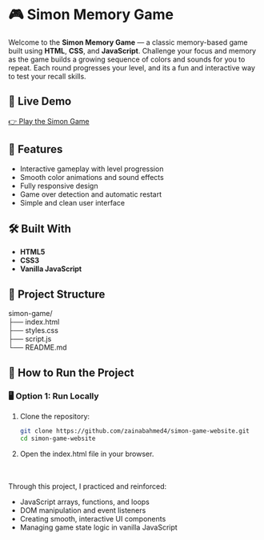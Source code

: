 # 🎮 Simon Memory Game

Welcome to the **Simon Memory Game** — a classic memory-based game built using **HTML**, **CSS**, and **JavaScript**. Challenge your focus and memory as the game builds a growing sequence of colors and sounds for you to repeat. Each round progresses your level, and its a fun and interactive way to test your recall skills.

## 🔗 Live Demo
[👉 Play the Simon Game](https://simon-game-website.netlify.app/)

## 🎯 Features
- Interactive gameplay with level progression
- Smooth color animations and sound effects
- Fully responsive design
- Game over detection and automatic restart
- Simple and clean user interface

## 🛠️ Built With
- **HTML5**
- **CSS3**
- **Vanilla JavaScript**

## 📁 Project Structure  
simon-game/  
├── index.html  
├── styles.css  
├── script.js  
└── README.md

## 🚀 How to Run the Project

### 🖥️ Option 1: Run Locally
1. Clone the repository:
   ```bash
   git clone https://github.com/zainabahmed4/simon-game-website.git
   cd simon-game-website
2. Open the index.html file in your browser.
<br>
<br>
Through this project, I practiced and reinforced:

- JavaScript arrays, functions, and loops
- DOM manipulation and event listeners
- Creating smooth, interactive UI components
- Managing game state logic in vanilla JavaScript

   
